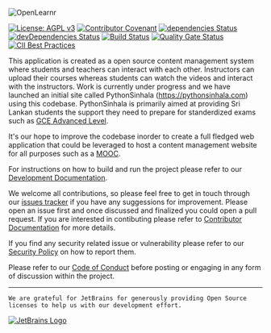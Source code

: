 ![OpenLearnr](docs/images/OpenLearnr.svg)

[![License: AGPL v3](https://img.shields.io/badge/License-AGPL%20v3-blue.svg)](https://www.gnu.org/licenses/agpl-3.0) [![Contributor Covenant](https://img.shields.io/badge/Contributor%20Covenant-v1.4%20adopted-ff69b4.svg)](https://github.com/OpenArchitex/OpenLearnr/blob/develop/docs/CODE_OF_CONDUCT.md) [![dependencies Status](https://david-dm.org/OpenArchitex/OpenLearnr/status.svg)](https://david-dm.org/OpenArchitex/OpenLearnr) [![devDependencies Status](https://david-dm.org/OpenArchitex/OpenLearnr/dev-status.svg)](https://david-dm.org/OpenArchitex/OpenLearnr?type=dev) [![Build Status](https://travis-ci.org/OpenArchitex/OpenLearnr.svg?branch=develop)](https://travis-ci.org/OpenArchitex/OpenLearnr) [![Quality Gate Status](https://sonarcloud.io/api/project_badges/measure?project=com.asanka.tutor%3Aopen-learnr&metric=alert_status)](https://sonarcloud.io/dashboard?id=com.asanka.tutor%3Aopen-learnr) [![CII Best Practices](https://bestpractices.coreinfrastructure.org/projects/2975/badge)](https://bestpractices.coreinfrastructure.org/projects/2975)

This application is created as a open source content management system where students and teachers can interact with each other. Instructors can upload their courses whereas students can watch the videos and interact with the instructors. Work is currently under progress and we have launched an initial site called PythonSinhala (https://pythonsinhala.com) using this codebase. PythonSinhala is primarily aimed at providing Sri Lankan students the support they need to prepare for standerdized exams such as [GCE Advanced Level](https://en.wikipedia.org/wiki/GCE_Advanced_Level_in_Sri_Lanka).

It's our hope to improve the codebase inorder to create a full fledged web application that could be leveraged to host a content management website for all purposes such as a [MOOC](https://en.wikipedia.org/wiki/Massive_open_online_course).

For instructions on how to build and run the project please refer to our [Development Documentation](https://github.com/OpenArchitex/OpenLearnr/blob/master/docs/DEVELOPER_DOCUMENTATION.md).

We welcome all contributions, so please feel free to get in touch through our [issues tracker](https://github.com/OpenArchitex/OpenLearnr/issues) if you have any suggessions for improvement. Please open an issue first and once discussed and finalized you could open a pull request. If you are interested in contibuting please refer to [Contributor Documentation](https://github.com/OpenArchitex/OpenLearnr/blob/master/docs/CONTRIBUTING.md) for more details.

If you find any security related issue or vulnerability please refer to our [Security Policy](https://github.com/OpenArchitex/OpenLearnr/blob/develop/SECURITY.md) on how to report them.

Please refer to our [Code of Conduct](https://github.com/OpenArchitex/OpenLearnr/blob/master/docs/CODE_OF_CONDUCT.md) before posting or engaging in any form of discussion within the project.

---

`We are grateful for JetBrains for generously providing Open Source licenses to help us with our development effort.`

[![JetBrains Logo](docs/images/jetbrains-logo.svg)](https://www.jetbrains.com/?from=OpenLearnr)
